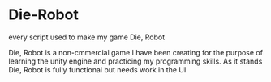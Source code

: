 # Die-Robot
every script used to make my game Die, Robot

Die, Robot is a non-cmmercial game I have been creating for the purpose of learning the unity engine and practicing my programming skills.
As it stands Die, Robot is fully functional but needs work in the UI

